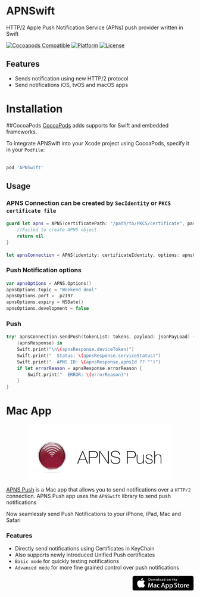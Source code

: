 # APNSwift
HTTP/2 Apple Push Notification Service (APNs) push provider written in Swift

[![Cocoapods Compatible](https://img.shields.io/cocoapods/v/APNSwift.svg)](https://img.shields.io/cocoapods/v/APNSwift.svg)
[![Platform](https://img.shields.io/cocoapods/p/APNSwift.svg?style=flat)](http://cocoadocs.org/docsets/APNSwift)
[![License](https://img.shields.io/cocoapods/l/APNSwift.svg?style=flat)](http://cocoadocs.org/docsets/APNSwift)


## Features
- Sends notification using new HTTP/2 protocol
- Send notifications iOS, tvOS and macOS apps

# Installation
##CocoaPods
[CocoaPods](http://cocoapods.org) adds supports for Swift and embedded frameworks.

To integrate APNSwift into your Xcode project using CocoaPods, specify it in your `Podfile`:

```ruby

pod 'APNSwift'
```

## Usage
### APNS Connection can be created by `SecIdentity` or `PKCS certificate file`
```swift
guard let apns = APNS(certificatePath: "/path/to/PKCS/certificate", passphrase: "********") else {
    //Failed to create APNS object
    return nil
}

let apnsConnection = APNS(identity: certificateIdentity, options: apnsOptions)
```

### Push Notification options
```swift
var apnsOptions = APNS.Options()
apnsOptions.topic = "Weekend deal"
apnsOptions.port = .p2197
apnsOptions.expiry = NSDate()
apnsOptions.development = false
```

### Push
```swift
try! apnsConnection.sendPush(tokenList: tokens, payload: jsonPayLoad) {
    (apnsResponse) in
    Swift.print("\n\(apnsResponse.deviceToken)")
    Swift.print("  Status: \(apnsResponse.serviceStatus)")
    Swift.print("  APNS ID: \(apnsResponse.apnsId ?? "")")
    if let errorReason = apnsResponse.errorReason {
        Swift.print("  ERROR: \(errorReason)")
    }
}
```
# Mac App

<p align="center">
<a href="https://itunes.apple.com/us/app/apns-push/id1137371380?ls=1&mt=12">
    <img src="img/banner.png" height="150">
</a>
</p>

[APNS Push](https://itunes.apple.com/us/app/apns-push/id1137371380?ls=1&mt=12) is a Mac app that allows you to send notifications over a `HTTP/2` connection. APNS Push app uses the `APNSwift` library to send push notifications

Now seamlessly send Push Notifications to your iPhone, iPad, Mac and Safari

### Features
- Directly send notifications using Certificates in KeyChain
- Also supports newly introduced Unified Push certificates
- `Basic mode` for quickly testing notifications
- `Advanced mode` for more fine grained control over push notifications

<p align="right">
<a href="https://itunes.apple.com/us/app/apns-push/id1137371380?ls=1&mt=12">
    <img src="img/mac_app_store_badge.png">
</a>
</p>
